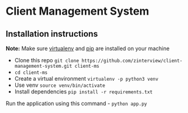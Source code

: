 # Client Management System

## Installation instructions

**Note:** Make sure [virtualenv](http://docs.python-guide.org/en/latest/dev/virtualenvs/) and [pip](https://en.wikipedia.org/wiki/Pip_(package_manager)) are installed on your machine

* Clone this repo `git clone https://github.com/zinterview/client-management-system.git client-ms`
* `cd client-ms`
* Create a virtual environment `virtualenv -p python3 venv`
* Use venv `source venv/bin/activate`
* Install dependencies `pip install -r requirements.txt`

Run the application using this command - `python app.py`
